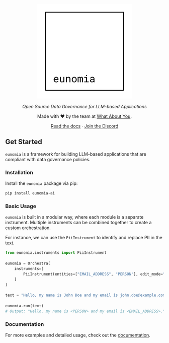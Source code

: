 <div align="center" style="margin-bottom: 1em;">

<img src="docs/assets/logo.svg" alt="Eunomia Logo" width=300></img>

*Open Source Data Governance for LLM-based Applications*

Made with ❤ by the team at [What About You][whataboutyou-website].

[Read the docs][docs] · [Join the Discord][discord]

</div>

## Get Started
`eunomia` is a framework for building LLM-based applications that are compliant with data governance policies.

### Installation
Install the `eunomia` package via pip:

``` bash
pip install eunomia-ai
```

### Basic Usage
`eunomia` is built in a modular way, where each module is a separate instrument. Multiple instruments can be combined together to create a custom orchestration.

For instance, we can use the `PiiInstrument` to identify and replace PII in the text.
```py
from eunomia.instruments import PiiInstrument

eunomia = Orchestra(
    instruments=[
        PiiInstrument(entities=["EMAIL_ADDRESS", "PERSON"], edit_mode="replace"),
    ]
)

text = "Hello, my name is John Doe and my email is john.doe@example.com."

eunomia.run(text)
# Output: "Hello, my name is <PERSON> and my email is <EMAIL_ADDRESS>."
```

### Documentation
For more examples and detailed usage, check out the [documentation][docs].

[whataboutyou-website]: https://whataboutyou.ai
[docs]: https://whataboutyou-ai.github.io/eunomia/
[discord]: https://discord.gg/CWjh5JQT
